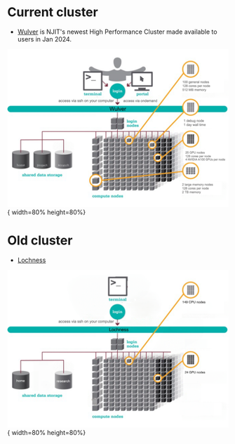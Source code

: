 # Current cluster

* [Wulver](wulver.md) is NJIT's newest High Performance Cluster made available to users in Jan 2024.

![Wulver](../assets/images/Wulver-schematic.png){ width=80% height=80%}


# Old cluster

* [Lochness](lochness.md)

![Loch](../assets/images/Lochness-schematic.png){ width=80% height=80%}